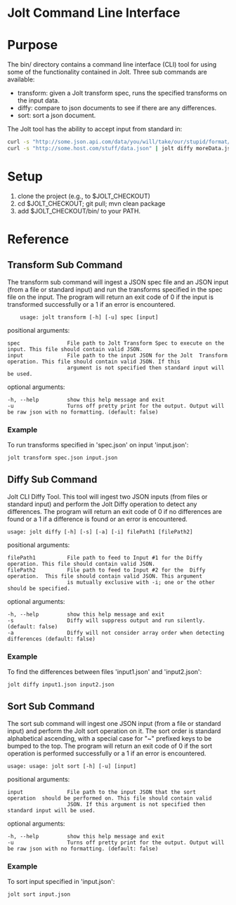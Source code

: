 Jolt Command Line Interface
========

# Purpose

The bin/ directory contains a command line interface (CLI) tool for using some of the functionality contained in Jolt. Three sub commands are available:

* transform: given a Jolt transform spec, runs the specified transforms on the input data.
* diffy: compare to json documents to see if there are any differences.
* sort: sort a json document.

The Jolt tool has the ability to accept input from standard in:

``` sh
curl -s "http://some.json.api.com/data/you/will/take/our/stupid/format/and/like/it" | jolt transform makeSaneSpec.json | jolt sort
curl -s "http://some.host.com/stuff/data.json" | jolt diffy moreData.json
```

# Setup

1. clone the project (e.g., to $JOLT_CHECKOUT)
1. cd $JOLT_CHECKOUT; git pull; mvn clean package
1. add $JOLT_CHECKOUT/bin/ to your PATH.

# Reference

## Transform Sub Command

The transform sub command will ingest a JSON spec file and an JSON input (from a file or standard input) and run the transforms specified in the spec file on the input. The program will return an exit code of 0 if the input is transformed successfully or a 1 if an error is encountered.

``` man
    usage: jolt transform [-h] [-u] spec [input]
```

positional arguments:

``` man
spec               File path to Jolt Transform Spec to execute on the input. This file should contain valid JSON.
input              File path to the input JSON for the Jolt  Transform  operation. This file should contain valid JSON. If this
                   argument is not specified then standard input will be used.
```

optional arguments:

``` man
-h, --help         show this help message and exit
-u                 Turns off pretty print for the output. Output will be raw json with no formatting. (default: false)
```

### Example

To run transforms specified in 'spec.json' on input 'input.json':

``` sh
jolt transform spec.json input.json
```

## Diffy Sub Command

Jolt CLI Diffy Tool. This tool will ingest two JSON inputs (from files or standard input) and perform the Jolt Diffy operation to detect any differences. The program will return an exit code of 0 if no differences are found or a 1 if a difference is found or an error is encountered.

``` man
usage: jolt diffy [-h] [-s] [-a] [-i] filePath1 [filePath2]
```

positional arguments:

``` man
filePath1          File path to feed to Input #1 for the Diffy operation. This file should contain valid JSON.
filePath2          File path to feed to Input #2 for the  Diffy  operation.  This file should contain valid JSON. This argument
                   is mutually exclusive with -i; one or the other should be specified.
```

optional arguments:

``` man
-h, --help         show this help message and exit
-s                 Diffy will suppress output and run silently. (default: false)
-a                 Diffy will not consider array order when detecting differences (default: false)
```

### Example

To find the differences between files 'input1.json' and 'input2.json':

``` sh
jolt diffy input1.json input2.json
```

## Sort Sub Command

The sort sub command will ingest one JSON input (from a file or standard input) and perform the Jolt sort operation on it. The sort order is standard alphabetical ascending, with a special case for "~" prefixed keys to be bumped to the top. The program will return an exit code of 0 if the sort operation is performed successfully or a 1 if an error is encountered.

``` man
usage: usage: jolt sort [-h] [-u] [input]
```

positional arguments:

``` man
input              File path to the input JSON that the sort  operation  should be performed on. This file should contain valid
                   JSON. If this argument is not specified then standard input will be used.
```

optional arguments:

``` man
-h, --help         show this help message and exit
-u                 Turns off pretty print for the output. Output will be raw json with no formatting. (default: false)
```

### Example

To sort input specified in 'input.json':

``` sh
jolt sort input.json
```
